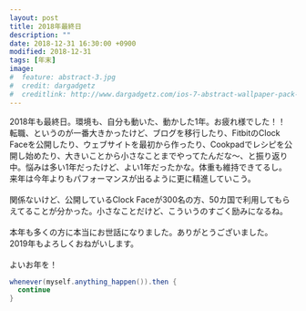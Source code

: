 ```yaml
---
layout: post
title: 2018年最終日
description: ""
date: 2018-12-31 16:30:00 +0900
modified: 2018-12-31
tags: [年末]
image:
#  feature: abstract-3.jpg
#  credit: dargadgetz
#  creditlink: http://www.dargadgetz.com/ios-7-abstract-wallpaper-pack-for-iphone-5-and-ipod-touch-retina/
---
```


<div> </div>

2018年も最終日。環境も、自分も動いた、動かした1年。お疲れ様でした！！  
転職、というのが一番大きかったけど、ブログを移行したり、FitbitのClock Faceを公開したり、ウェブサイトを最初から作ったり、Cookpadでレシピを公開し始めたり、大きいことから小さなことまでやってたんだな〜、と振り返り中。悩みは多い1年だったけど、よい1年だったかな。体重も維持できてるし。  
来年は今年よりもパフォーマンスが出るように更に精進していこう。<br>
<br>
関係ないけど、公開しているClock Faceが300名の方、50カ国で利用してもらえてることが分かった。小さなことだけど、こういうのすごく励みになるね。<br>
<br>
本年も多くの方に本当にお世話になりました。ありがとうございました。<br>
2019年もよろしくおねがいします。<br>
<br>
よいお年を！

```java
whenever(myself.anything_happen()).then {
  continue
}
```
